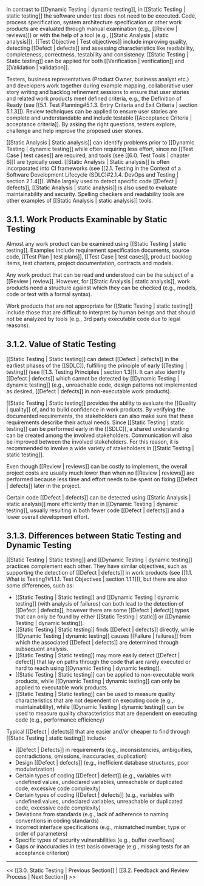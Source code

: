 In contrast to [[Dynamic Testing | dynamic testing]], in [[Static Testing | static testing]] the software under test does not need to be executed.  Code, process specification, system architecture specification or other work products are evaluated through manual examination (e.g., [[Review | reviews]]) or with the help of a tool (e.g., [[Static Analysis | static analysis]]).  [[Test Objective | Test objectives]] include improving quality, detecting [[Defect | defects]] and assessing characteristics like readability, completeness, correctness, testability and consistency.  [[Static Testing | Static testing]] can be applied for both [[Verification | verification]] and [[Validation | validation]].

Testers, business representatives (Product Owner, business analyst etc.) and developers work together during example mapping, collaborative user story writing and backlog refinement sessions to ensure that user stories and related work products meet defined criteria, e.g., the Definition of Ready (see [[5.1.  Test Planning#5.1.3. Entry Criteria and Exit Criteria | section 5.1.3]]).  Review techniques can be applied to ensure user stories are complete and understandable and include testable [[Acceptance Criteria | acceptance criteria]].  By asking the right questions, testers explore, challenge and help improve the proposed user stories.

[[Static Analysis | Static analysis]] can identify problems prior to [[Dynamic Testing | dynamic testing]] while often requiring less effort, since no [[Test Case | test cases]] are required, and tools (see [[6.0.  Test Tools | chapter 6]]) are typically used.  [[Static Analysis | Static analysis]] is often incorporated into CI frameworks (see [[2.1.  Testing in the Context of a Software Development Lifecycle (SDLC)#2.1.4. DevOps and Testing | section 2.1.4]]).  While largely used to detect specific code [[Defect | defects]], [[Static Analysis | static analysis]] is also used to evaluate maintainability and security.  Spelling checkers and readability tools are other examples of [[Static Analysis | static analysis]] tools.

##  3.1.1.  Work Products Examinable by Static Testing

Almost any work product can be examined using [[Static Testing | static testing]].  Examples include requirement specification documents, source code, [[Test Plan | test plans]], [[Test Case | test cases]], product backlog items, test charters, project documentation, contracts and models.

Any work product that can be read and understood can be the subject of a [[Review | review]].  However, for [[Static Analysis | static analysis]], work products need a structure against which they can be checked (e.g., models, code or text with a formal syntax).

Work products that are not appropriate for [[Static Testing | static testing]] include those that are difficult to interpret by human beings and that should not be analyzed by tools (e.g., 3rd party executable code due to legal reasons).

##  3.1.2.  Value of Static Testing

[[Static Testing | Static testing]] can detect [[Defect | defects]] in the earliest phases of the [[SDLC]], fulfilling the principle of early [[Testing | testing]] (see [[1.3.  Testing Principles | section 1.3]]).  It can also identify [[Defect | defects]] which cannot be detected by [[Dynamic Testing | dynamic testing]] (e.g., unreachable code, design patterns not implemented as desired, [[Defect | defects]] in non-executable work products).

[[Static Testing | Static testing]] provides the ability to evaluate the [[Quality | quality]] of, and to build confidence in work products.  By verifying the documented requirements, the stakeholders can also make sure that these requirements describe their actual needs.  Since [[Static Testing | static testing]] can be performed early in the [[SDLC]], a shared understanding can be created among the involved stakeholders.  Communication will also be improved between the involved stakeholders.  For this reason, it is recommended to involve a wide variety of stakeholders in [[Static Testing | static testing]].

Even though [[Review | reviews]] can be costly to implement, the overall project costs are usually much lower than when no [[Review | reviews]] are performed because less time and effort needs to be spent on fixing [[Defect | defects]] later in the project.

Certain code [[Defect | defects]] can be detected using [[Static Analysis | static analysis]] more efficiently than in [[Dynamic Testing | dynamic testing]], usually resulting in both fewer code [[Defect | defects]] and a lower overall development effort.

##  3.1.3.  Differences between Static Testing and Dynamic Testing

[[Static Testing | Static testing]] and [[Dynamic Testing | dynamic testing]] practices complement each other.  They have similar objectives, such as supporting the detection of [[Defect | defects]] in work products (see [[1.1.  What is Testing?#1.1.1. Test Objectives | section 1.1.1]]), but there are also some differences, such as:

* [[Static Testing | Static testing]] and [[Dynamic Testing | dynamic testing]] (with analysis of failures) can both lead to the detection of [[Defect | defects]], however there are some [[Defect | defect]] types that can only be found by either [[Static Testing | static]] or [[Dynamic Testing | dynamic testing]].
* [[Static Testing | Static testing]] finds [[Defect | defects]] directly, while [[Dynamic Testing | dynamic testing]] causes [[Failure | failures]] from which the associated [[Defect | defects]] are determined through subsequent analysis.
* [[Static Testing | Static testing]] may more easily detect [[Defect | defect]] that lay on paths through the code that are rarely executed or hard to reach using [[Dynamic Testing | dynamic testing]].
* [[Static Testing | Static testing]] can be applied to non-executable work products, while [[Dynamic Testing | dynamic testing]] can only be applied to executable work products.
* [[Static Testing | Static testing]] can be used to measure quality characteristics that are not dependent on executing code (e.g., maintainability), while [[Dynamic Testing | dynamic testing]] can be used to measure quality characteristics that are dependent on executing code (e.g., performance efficiency)

Typical [[Defect | defects]] that are easier and/or cheaper to find through [[Static Testing | static testing]] include:

* [[Defect | Defects]] in requirements (e.g., inconsistencies, ambiguities, contradictions, omissions, inaccuracies, duplication)
* Design [[Defect | defects]] (e.g., inefficient database structures, poor modularization)
* Certain types of coding [[Defect | defect]] (e.g., variables with undefined values, undeclared variables, unreachable or duplicated code, excessive code complexity)
* Certain types of coding [[Defect | defects]] (e.g., variables with undefined values, undeclared variables, unreachable or duplicated code, excessive code complexity)
* Deviations from standards (e.g., lack of adherence to naming conventions in coding standards)
* Incorrect interface specifications (e.g., mismatched number, type or order of parameters)
* Specific types of security vulnerabilities (e.g., buffer overflows)
* Gaps or inaccuracies in test basis coverage (e.g., missing tests for an acceptance criterion)

---
<< [[3.0.  Static Testing | Previous Section]]  | 
[[3.2.  Feedback and Review Process | Next Section]] >>


